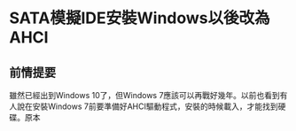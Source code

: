 # SATA模擬IDE安裝Windows以後改為AHCI

## 前情提要

雖然已經出到Windows 10了，但Windows 7應該可以再戰好幾年。以前也看到有人說在安裝Windows 7前要準備好AHCI驅動程式，安裝的時候載入，才能找到硬碟。原本

